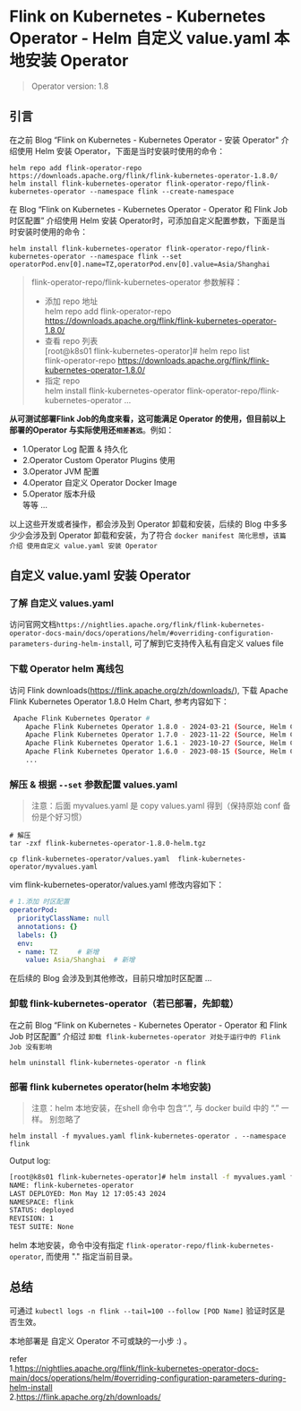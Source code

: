 # Flink on Kubernetes - Kubernetes Operator - Helm 自定义 value.yaml 本地安装 Operator   

>Operator version: 1.8    

## 引言   
在之前 Blog “Flink on Kubernetes - Kubernetes Operator - 安装 Operator" 介绍使用 Helm 安装 Operator，下面是当时安装时使用的命令：     
```shell
helm repo add flink-operator-repo https://downloads.apache.org/flink/flink-kubernetes-operator-1.8.0/
helm install flink-kubernetes-operator flink-operator-repo/flink-kubernetes-operator --namespace flink --create-namespace       
```

在 Blog “Flink on Kubernetes - Kubernetes Operator - Operator 和 Flink Job 时区配置” 介绍使用 Helm 安装 Operator时，可添加自定义配置参数，下面是当时安装时使用的命令：    
```shell
helm install flink-kubernetes-operator flink-operator-repo/flink-kubernetes-operator --namespace flink --set operatorPod.env[0].name=TZ,operatorPod.env[0].value=Asia/Shanghai      
```

>flink-operator-repo/flink-kubernetes-operator 参数解释：           
>- 添加 repo 地址      
helm repo add flink-operator-repo https://downloads.apache.org/flink/flink-kubernetes-operator-1.8.0/         
>- 查看 repo 列表       
[root@k8s01 flink-kubernetes-operator]# helm repo list                                                                 
flink-operator-repo	https://downloads.apache.org/flink/flink-kubernetes-operator-1.8.0/
>- 指定 repo         
helm install flink-kubernetes-operator flink-operator-repo/flink-kubernetes-operator ...        


**从可测试部署Flink Job的角度来看，这可能满足 Operator 的使用，但目前以上部署的Operator 与实际使用还`相差甚远`**。例如：        
* 1.Operator Log 配置 & 持久化           
* 2.Operator Custom Operator Plugins 使用         
* 3.Operator JVM 配置         
* 4.Operator 自定义 Operator Docker Image   
* 5.Operator 版本升级     
等等 ...   

以上这些开发或者操作，都会涉及到 Operator 卸载和安装，后续的 Blog 中多多少少会涉及到 Operator 卸载和安装，为了符合 `docker manifest 简化思想`，`该篇介绍 使用自定义 value.yaml 安装 Operator`   

## 自定义 value.yaml 安装 Operator        

### 了解 自定义 values.yaml   
访问官网文档`https://nightlies.apache.org/flink/flink-kubernetes-operator-docs-main/docs/operations/helm/#overriding-configuration-parameters-during-helm-install`, 可了解到它支持传入私有自定义 values file    

### 下载 Operator helm 离线包         
访问 Flink downloads(https://flink.apache.org/zh/downloads/), 下载 Apache Flink Kubernetes Operator 1.8.0 Helm Chart, 参考内容如下：           
```bash
 Apache Flink Kubernetes Operator #
    Apache Flink Kubernetes Operator 1.8.0 - 2024-03-21 (Source, Helm Chart)
    Apache Flink Kubernetes Operator 1.7.0 - 2023-11-22 (Source, Helm Chart)
    Apache Flink Kubernetes Operator 1.6.1 - 2023-10-27 (Source, Helm Chart)
    Apache Flink Kubernetes Operator 1.6.0 - 2023-08-15 (Source, Helm Chart)
    ...     
```  

### 解压 & 根据 `--set` 参数配置 values.yaml    
>注意：后面 myvalues.yaml 是 copy values.yaml 得到（保持原始 conf 备份是个好习惯）     
```shell
# 解压   
tar -zxf flink-kubernetes-operator-1.8.0-helm.tgz   

cp flink-kubernetes-operator/values.yaml  flink-kubernetes-operator/myvalues.yaml     
```

vim flink-kubernetes-operator/values.yaml 修改内容如下：              
```yaml
# 1.添加 时区配置   
operatorPod:
  priorityClassName: null
  annotations: {}
  labels: {}
  env:
  - name: TZ     # 新增
    value: Asia/Shanghai  # 新增     
```

在后续的 Blog 会涉及到其他修改，目前只增加时区配置 ...      
            
### 卸载 flink-kubernetes-operator（若已部署，先卸载）        
在之前 Blog “Flink on Kubernetes - Kubernetes Operator - Operator 和 Flink Job 时区配置” 介绍过 `卸载 flink-kubernetes-operator 对处于运行中的 Flink Job 没有影响`        
```shell
helm uninstall flink-kubernetes-operator -n flink        
```

### 部署 flink kubernetes operator(helm 本地安装)   
>注意：helm 本地安装，在shell 命令中 包含“.”, 与 docker build 中的 “.” 一样。 别忽略了 
```shell
helm install -f myvalues.yaml flink-kubernetes-operator . --namespace flink                 
``` 
Output log:     
```bash
[root@k8s01 flink-kubernetes-operator]# helm install -f myvalues.yaml flink-kubernetes-operator . --namespace flink 
NAME: flink-kubernetes-operator
LAST DEPLOYED: Mon May 12 17:05:43 2024
NAMESPACE: flink
STATUS: deployed
REVISION: 1
TEST SUITE: None
```

helm 本地安装，命令中没有指定 `flink-operator-repo/flink-kubernetes-operator`, 而使用 "." 指定当前目录。      

## 总结   
可通过 `kubectl logs -n flink --tail=100 --follow [POD Name]` 验证时区是否生效。      

本地部署是 自定义 Operator 不可或缺的一小步 :) 。       

refer         
1.https://nightlies.apache.org/flink/flink-kubernetes-operator-docs-main/docs/operations/helm/#overriding-configuration-parameters-during-helm-install        
2.https://flink.apache.org/zh/downloads/             